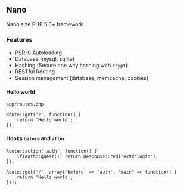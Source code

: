 ## Nano

Nano size PHP 5.3+ framework

### Features

- PSR-0 Autoloading
- Database (mysql, sqlite)
- Hashing (Secure one way hashing with `crypt`)
- RESTful Routing
- Session management (database, memcache, cookies)

#### Hello world

`app/routes.php`

	Route::get('/', function() {
		return 'Hello world';
	});

#### Hooks `before` and `after`

	Route::action('auth', function() {
		if(Auth::guest()) return Response::redirect('login');
	});

	Route::get('/', array('before' => 'auth', 'main' => function() {
		return 'Hello world';
	}));
